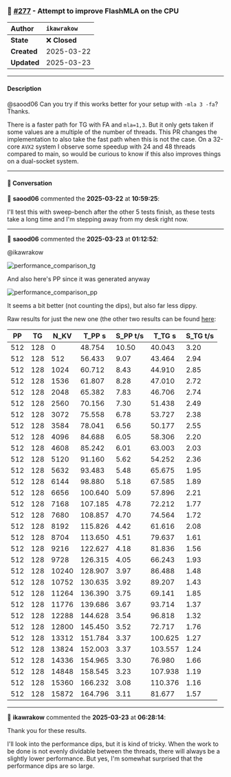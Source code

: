 ### 🔀 [#277](https://github.com/ikawrakow/ik_llama.cpp/pull/277) - Attempt to improve FlashMLA on the CPU

| **Author** | `ikawrakow` |
| :--- | :--- |
| **State** | ❌ **Closed** |
| **Created** | 2025-03-22 |
| **Updated** | 2025-03-23 |

---

#### Description

@saood06 Can you try if this works better for your setup with `-mla 3 -fa`? Thanks.

There is a faster path for TG with FA and `mla=1,3`. But it only gets taken if some values are a multiple of the number of threads. This PR changes the implementation to also take the fast path when this is not the case. On a 32-core `AVX2` system I observe some speedup with 24 and 48 threads compared to main, so would be curious to know if this also improves things on a dual-socket system.

---

#### 💬 Conversation

👤 **saood06** commented the **2025-03-22** at **10:59:25**:<br>

I'll test this with sweep-bench after the other 5 tests finish, as these tests take a long time and I'm stepping away from my desk right now.

---

👤 **saood06** commented the **2025-03-23** at **01:12:52**:<br>

@ikawrakow 

![performance_comparison_tg](https://github.com/user-attachments/assets/e32feff7-fff3-489c-9c88-758fc44b9da3)

And also here's PP since it was generated anyway

![performance_comparison_pp](https://github.com/user-attachments/assets/9ed645ed-9b29-4b83-ac01-b24dd45ed947)

It seems a bit better (not counting the dips), but also far less dippy.

Raw results for just the new one (the other two results can be found [here](https://github.com/ikawrakow/ik_llama.cpp/pull/273#issuecomment-2745899802):

|    PP |     TG |   N_KV |   T_PP s | S_PP t/s |   T_TG s | S_TG t/s |
|-------|--------|--------|----------|----------|----------|----------|
|   512 |    128 |      0 |   48.754 |    10.50 |   40.043 |     3.20 |
|   512 |    128 |    512 |   56.433 |     9.07 |   43.464 |     2.94 |
|   512 |    128 |   1024 |   60.712 |     8.43 |   44.910 |     2.85 |
|   512 |    128 |   1536 |   61.807 |     8.28 |   47.010 |     2.72 |
|   512 |    128 |   2048 |   65.382 |     7.83 |   46.706 |     2.74 |
|   512 |    128 |   2560 |   70.156 |     7.30 |   51.438 |     2.49 |
|   512 |    128 |   3072 |   75.558 |     6.78 |   53.727 |     2.38 |
|   512 |    128 |   3584 |   78.041 |     6.56 |   50.177 |     2.55 |
|   512 |    128 |   4096 |   84.688 |     6.05 |   58.306 |     2.20 |
|   512 |    128 |   4608 |   85.242 |     6.01 |   63.003 |     2.03 |
|   512 |    128 |   5120 |   91.160 |     5.62 |   54.252 |     2.36 |
|   512 |    128 |   5632 |   93.483 |     5.48 |   65.675 |     1.95 |
|   512 |    128 |   6144 |   98.880 |     5.18 |   67.585 |     1.89 |
|   512 |    128 |   6656 |  100.640 |     5.09 |   57.896 |     2.21 |
|   512 |    128 |   7168 |  107.185 |     4.78 |   72.212 |     1.77 |
|   512 |    128 |   7680 |  108.857 |     4.70 |   74.564 |     1.72 |
|   512 |    128 |   8192 |  115.826 |     4.42 |   61.616 |     2.08 |
|   512 |    128 |   8704 |  113.650 |     4.51 |   79.637 |     1.61 |
|   512 |    128 |   9216 |  122.627 |     4.18 |   81.836 |     1.56 |
|   512 |    128 |   9728 |  126.315 |     4.05 |   66.243 |     1.93 |
|   512 |    128 |  10240 |  128.907 |     3.97 |   86.488 |     1.48 |
|   512 |    128 |  10752 |  130.635 |     3.92 |   89.207 |     1.43 |
|   512 |    128 |  11264 |  136.390 |     3.75 |   69.141 |     1.85 |
|   512 |    128 |  11776 |  139.686 |     3.67 |   93.714 |     1.37 |
|   512 |    128 |  12288 |  144.628 |     3.54 |   96.818 |     1.32 |
|   512 |    128 |  12800 |  145.450 |     3.52 |   72.717 |     1.76 |
|   512 |    128 |  13312 |  151.784 |     3.37 |  100.625 |     1.27 |
|   512 |    128 |  13824 |  152.003 |     3.37 |  103.557 |     1.24 |
|   512 |    128 |  14336 |  154.965 |     3.30 |   76.980 |     1.66 |
|   512 |    128 |  14848 |  158.545 |     3.23 |  107.938 |     1.19 |
|   512 |    128 |  15360 |  166.232 |     3.08 |  110.376 |     1.16 |
|   512 |    128 |  15872 |  164.796 |     3.11 |   81.677 |     1.57 |

---

👤 **ikawrakow** commented the **2025-03-23** at **06:28:14**:<br>

Thank you for these results.

I'll look into the performance dips, but it is kind of tricky. When the work to be done is not evenly dividable between the threads, there will always be a slightly lower performance. But yes, I'm somewhat surprised that the performance dips are so large.